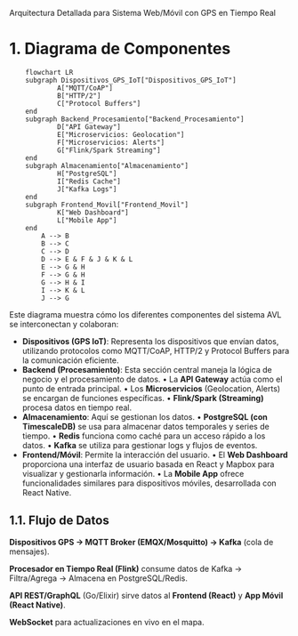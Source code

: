 Arquitectura Detallada para Sistema Web/Móvil con GPS en Tiempo Real

# 1. Diagrama de Componentes


```mermaid
    flowchart LR
    subgraph Dispositivos_GPS_IoT["Dispositivos_GPS_IoT"]
            A["MQTT/CoAP"]
            B["HTTP/2"]
            C["Protocol Buffers"]
    end
    subgraph Backend_Procesamiento["Backend_Procesamiento"]
            D["API Gateway"]
            E["Microservicios: Geolocation"]
            F["Microservicios: Alerts"]
            G["Flink/Spark Streaming"]
    end
    subgraph Almacenamiento["Almacenamiento"]
            H["PostgreSQL"]
            I["Redis Cache"]
            J["Kafka Logs"]
    end
    subgraph Frontend_Movil["Frontend_Movil"]
            K["Web Dashboard"]
            L["Mobile App"]
    end
        A --> B
        B --> C
        C --> D
        D --> E & F & J & K & L
        E --> G & H
        F --> G & H
        G --> H & I
        I --> K & L
        J --> G
```

Este diagrama muestra cómo los diferentes componentes del sistema AVL se interconectan y colaboran:
* __Dispositivos (GPS IoT)__: Representa los dispositivos que envían datos, utilizando protocolos como MQTT/CoAP, HTTP/2 y Protocol Buffers para la comunicación eficiente.
* __Backend (Procesamiento)__: Esta sección central maneja la lógica de negocio y el procesamiento de datos.
        • La __API Gateway__ actúa como el punto de entrada principal.
        • Los __Microservicios__ (Geolocation, Alerts) se encargan de funciones específicas.
        • __Flink/Spark (Streaming)__ procesa datos en tiempo real.
* __Almacenamiento__: Aquí se gestionan los datos.
        • __PostgreSQL (con TimescaleDB)__ se usa para almacenar datos temporales y series de tiempo.
        • __Redis__ funciona como caché para un acceso rápido a los datos.
        • __Kafka__ se utiliza para gestionar logs y flujos de eventos.
* __Frontend/Móvil__: Permite la interacción del usuario.
        • El __Web Dashboard__ proporciona una interfaz de usuario basada en React y Mapbox para visualizar y gestionarla información.
        • La __Mobile App__ ofrece funcionalidades similares para dispositivos móviles, desarrollada con React Native.



## 1.1. Flujo de Datos

__Dispositivos GPS → MQTT Broker (EMQX/Mosquitto) → Kafka__ (cola de mensajes).

__Procesador en Tiempo Real (Flink)__ consume datos de Kafka → Filtra/Agrega → Almacena en PostgreSQL/Redis.

__API REST/GraphQL__ (Go/Elixir) sirve datos al __Frontend (React)__ y __App Móvil (React Native)__.

__WebSocket__ para actualizaciones en vivo en el mapa.